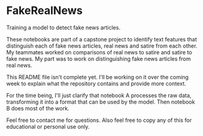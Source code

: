 # FakeRealNews
 Training a model to detect fake news articles.

These notebooks are part of a capstone project to identify text features that distinguish each of fake news articles, real news and satire from each other. My teammates worked on comparisons of real news to satire and satire to fake news. My part was to work on distinguishing fake news articles from real news.

This README file isn't complete yet. I'll be working on it over the coming week to explain what the repository contains and provide more context.

For the time being, I'll just clarify that notebook A processes the raw data, transforming it into a format that can be used by the model. Then notebook B does most of the work.

Feel free to contact me for questions. Also feel free to copy any of this for educational or personal use only.